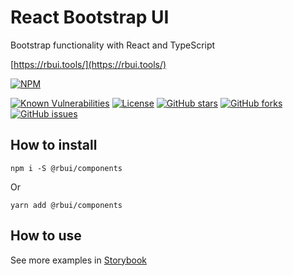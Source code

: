 # React Bootstrap UI

Bootstrap functionality with React and TypeScript

[https://rbui.tools/](https://rbui.tools/)


[![NPM](https://nodei.co/npm/@rbui/components.png)](https://www.npmjs.com/package/@rbui/components)

[![Known Vulnerabilities](https://snyk.io/test/github/evheniy/rbui/badge.svg)](https://snyk.io/test/github/evheniy/rbui)
[![License](https://img.shields.io/badge/license-MIT-blue.svg)](https://raw.githubusercontent.com/evheniy/rbui/master/LICENSE)
[![GitHub stars](https://img.shields.io/github/stars/evheniy/rbui.svg)](https://github.com/evheniy/rbui/stargazers)
[![GitHub forks](https://img.shields.io/github/forks/evheniy/rbui.svg)](https://github.com/evheniy/rbui/network)
[![GitHub issues](https://img.shields.io/github/issues/evheniy/rbui.svg)](https://github.com/evheniy/rbui/issues)

## How to install

    npm i -S @rbui/components

Or

    yarn add @rbui/components

## How to use

See more examples in [Storybook](https://sb.rbui.tools/)
